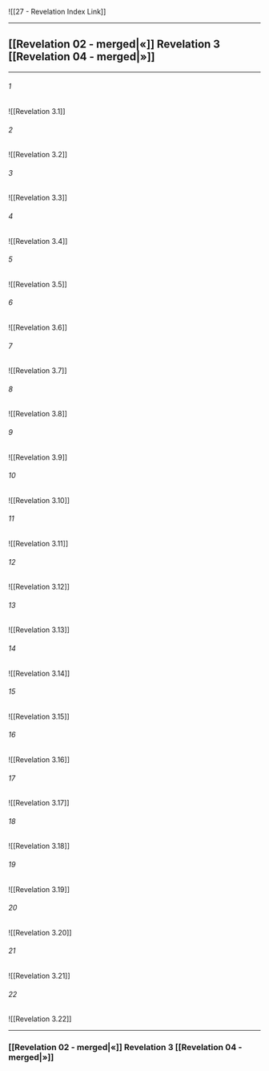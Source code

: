 ![[27 - Revelation Index Link]]

---
##  [[Revelation 02 - merged|«]] Revelation 3 [[Revelation 04 - merged|»]]

---

###### 1
![[Revelation 3.1]] 

###### 2
![[Revelation 3.2]] 

###### 3
![[Revelation 3.3]] 

###### 4
![[Revelation 3.4]]

###### 5 
![[Revelation 3.5]] 

###### 6
![[Revelation 3.6]] 

###### 7
![[Revelation 3.7]] 

###### 8
![[Revelation 3.8]] 

###### 9
![[Revelation 3.9]] 

###### 10
![[Revelation 3.10]] 

###### 11
![[Revelation 3.11]] 

###### 12
![[Revelation 3.12]]

###### 13
![[Revelation 3.13]] 

###### 14
![[Revelation 3.14]] 

###### 15
![[Revelation 3.15]]

###### 16
![[Revelation 3.16]] 

###### 17
![[Revelation 3.17]]

###### 18
![[Revelation 3.18]] 

###### 19
![[Revelation 3.19]] 

###### 20
![[Revelation 3.20]]

###### 21
![[Revelation 3.21]] 

###### 22
![[Revelation 3.22]] 


---
###  [[Revelation 02 - merged|«]] Revelation 3 [[Revelation 04 - merged|»]]
